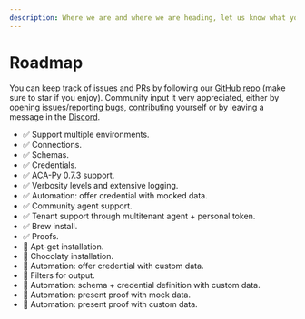```yaml
---
description: Where we are and where we are heading, let us know what you want to see next!
---
```


# Roadmap

You can keep track of issues and PRs by following our [GitHub repo](https://github.com/animo/siera) (make sure to star if you enjoy). Community input it very appreciated, either by [opening issues/reporting bugs](https://github.com/animo/siera/issues), [contributing](contributing.md) yourself or by leaving a message in the [Discord](https://discord.gg/vXRVNh3DYD).&#x20;

- ✅ Support multiple environments.
- ✅ Connections.
- ✅ Schemas.
- ✅ Credentials.
- ✅ ACA-Py 0.7.3 support.
- ✅ Verbosity levels and extensive logging.
- ✅ Automation: offer credential with mocked data.
- ✅ Community agent support.
- ✅ Tenant support through multitenant agent + personal token.
- ✅ Brew install.
- ✅ Proofs.
- 🚧 Apt-get installation.
- 🚧 Chocolaty installation.
- 🚧 Automation: offer credential with custom data.
- 🚧 Filters for output.
- 🚧 Automation: schema + credential definition with custom data.
- 🚧 Automation: present proof with mock data.
- 🚧 Automation: present proof with custom data.
